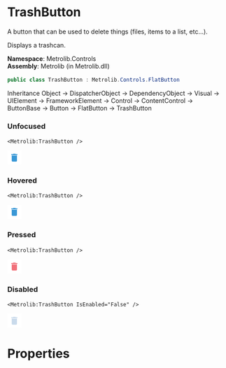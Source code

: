 # TrashButton  

A button that can be used to delete things (files, items to a list, etc...).

Displays a trashcan.

**Namespace**: Metrolib.Controls  
**Assembly**: Metrolib (in Metrolib.dll)  

```C#
public class TrashButton : Metrolib.Controls.FlatButton
```

Inheritance Object -> DispatcherObject -> DependencyObject -> Visual -> UIElement -> FrameworkElement -> Control -> ContentControl -> ButtonBase -> Button -> FlatButton -> TrashButton
### Unfocused

```xaml
<Metrolib:TrashButton />

```
![Image of TrashButton, Unfocused](Unfocused.png)

### Hovered

```xaml
<Metrolib:TrashButton />

```
![Image of TrashButton, Hovered](Hovered.png)

### Pressed

```xaml
<Metrolib:TrashButton />

```
![Image of TrashButton, Pressed](Pressed.png)

### Disabled

```xaml
<Metrolib:TrashButton IsEnabled="False" />

```
![Image of TrashButton, Disabled](Disabled.png)

# Properties  

